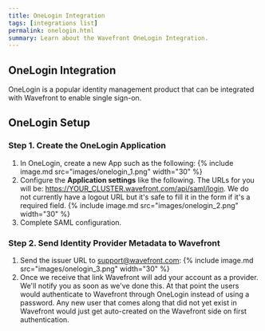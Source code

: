 ```yaml
---
title: OneLogin Integration
tags: [integrations list]
permalink: onelogin.html
summary: Learn about the Wavefront OneLogin Integration.
---
```

## OneLogin Integration

OneLogin is a popular identity management product that can be integrated with Wavefront to enable single sign-on.
## OneLogin Setup

### Step 1. Create the OneLogin Application

1. In OneLogin, create a new App such as the following:
{% include image.md src="images/onelogin_1.png" width="30" %}
1. Configure the **Application settings** like the following. The URLs for you will be: https://YOUR_CLUSTER.wavefront.com/api/saml/login. We do not currently have a logout URL but it's safe to fill it in the form if it's a required field.
{% include image.md src="images/onelogin_2.png" width="30" %}
1. Complete SAML configuration.

### Step 2. Send Identity Provider Metadata to Wavefront

1. Send the issuer URL to [support@wavefront.com](mailto:support@wavefront.com):
{% include image.md src="images/onelogin_3.png" width="30" %} 
1. Once we receive that link Wavefront will add your account as a provider. We'll notify you as soon as we've done this. At that point the users would authenticate to Wavefront through OneLogin instead of using a password. Any new user that comes along that did not yet exist in Wavefront would just get auto-created on the Wavefront side on first authentication.
